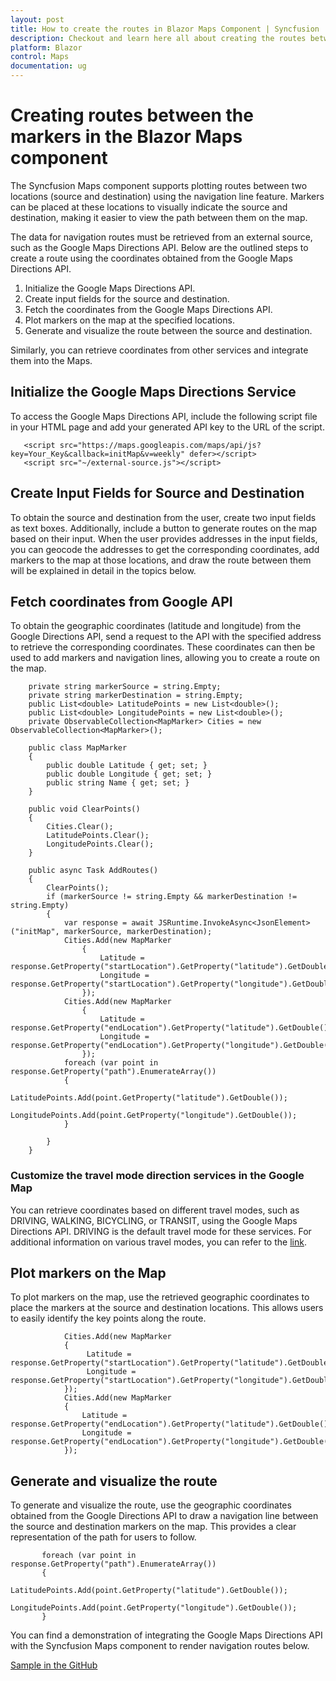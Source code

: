 ```yaml
---
layout: post
title: How to create the routes in Blazor Maps Component | Syncfusion
description: Checkout and learn here all about creating the routes between the markers in Syncfusion Blazor Maps component and more.
platform: Blazor
control: Maps
documentation: ug
---
```


# Creating routes between the markers in the Blazor Maps component

The Syncfusion Maps component supports plotting routes between two locations (source and destination) using the navigation line feature. Markers can be placed at these locations to visually indicate the source and destination, making it easier to view the path between them on the map.

The data for navigation routes must be retrieved from an external source, such as the Google Maps Directions API. Below are the outlined steps to create a route using the coordinates obtained from the Google Maps Directions API.

1. Initialize the Google Maps Directions API.
2. Create input fields for the source and destination.
3. Fetch the coordinates from the Google Maps Directions API.
4. Plot markers on the map at the specified locations.
5. Generate and visualize the route between the source and destination.

Similarly, you can retrieve coordinates from other services and integrate them into the Maps.

## Initialize the Google Maps Directions Service

To access the Google Maps Directions API, include the following script file in your HTML page and add your generated API key to the URL of the script.

```
   <script src="https://maps.googleapis.com/maps/api/js?key=Your_Key&callback=initMap&v=weekly" defer></script>
   <script src="~/external-source.js"></script>

```

## Create Input Fields for Source and Destination

To obtain the source and destination from the user, create two input fields as text boxes. Additionally, include a button to generate routes on the map based on their input. When the user provides addresses in the input fields, you can geocode the addresses to get the corresponding coordinates, add markers to the map at those locations, and draw the route between them will be explained in detail in the topics below.

## Fetch coordinates from Google API

To obtain the geographic coordinates (latitude and longitude) from the Google Directions API, send a request to the API with the specified address to retrieve the corresponding coordinates. These coordinates can then be used to add markers and navigation lines, allowing you to create a route on the map.

```
    private string markerSource = string.Empty;
    private string markerDestination = string.Empty;
    public List<double> LatitudePoints = new List<double>();
    public List<double> LongitudePoints = new List<double>();
    private ObservableCollection<MapMarker> Cities = new ObservableCollection<MapMarker>();

    public class MapMarker
    {
        public double Latitude { get; set; }
        public double Longitude { get; set; }
        public string Name { get; set; }
    }

    public void ClearPoints()
    {
        Cities.Clear();
        LatitudePoints.Clear();
        LongitudePoints.Clear();
    }

    public async Task AddRoutes()
    {
        ClearPoints();
        if (markerSource != string.Empty && markerDestination != string.Empty)
        {
            var response = await JSRuntime.InvokeAsync<JsonElement>("initMap", markerSource, markerDestination);
            Cities.Add(new MapMarker
                {
                    Latitude = response.GetProperty("startLocation").GetProperty("latitude").GetDouble(),
                    Longitude = response.GetProperty("startLocation").GetProperty("longitude").GetDouble()
                });
            Cities.Add(new MapMarker
                {
                    Latitude = response.GetProperty("endLocation").GetProperty("latitude").GetDouble(),
                    Longitude = response.GetProperty("endLocation").GetProperty("longitude").GetDouble()
                });
            foreach (var point in response.GetProperty("path").EnumerateArray())
            {
                LatitudePoints.Add(point.GetProperty("latitude").GetDouble());
                LongitudePoints.Add(point.GetProperty("longitude").GetDouble());
            }

        }
    }
```

### Customize the travel mode direction services in the Google Map

You can retrieve coordinates based on different travel modes, such as DRIVING, WALKING, BICYCLING, or TRANSIT, using the Google Maps Directions API. DRIVING is the default travel mode for these services. For additional information on various travel modes, you can refer to the [link](https://developers.google.com/maps/documentation/javascript/directions#TravelModes).

## Plot markers on the Map

To plot markers on the map, use the retrieved geographic coordinates to place the markers at the source and destination locations. This allows users to easily identify the key points along the route.

```
            Cities.Add(new MapMarker
            {
                 Latitude = response.GetProperty("startLocation").GetProperty("latitude").GetDouble(),
                 Longitude = response.GetProperty("startLocation").GetProperty("longitude").GetDouble()
            });
            Cities.Add(new MapMarker
            {
                Latitude = response.GetProperty("endLocation").GetProperty("latitude").GetDouble(),
                Longitude = response.GetProperty("endLocation").GetProperty("longitude").GetDouble()
            });
```

## Generate and visualize the route

To generate and visualize the route, use the geographic coordinates obtained from the Google Directions API to draw a navigation line between the source and destination markers on the map. This provides a clear representation of the path for users to follow.

```
       foreach (var point in response.GetProperty("path").EnumerateArray())
       {
            LatitudePoints.Add(point.GetProperty("latitude").GetDouble());
            LongitudePoints.Add(point.GetProperty("longitude").GetDouble());
       }
```

You can find a demonstration of integrating the Google Maps Directions API with the Syncfusion Maps component to render navigation routes below.

[Sample in the GitHub](https://github.com/SyncfusionExamples/How-to-create-a-route-between-the-markers-on-the-Blazor-Maps-from-the-external-source/tree/master)

